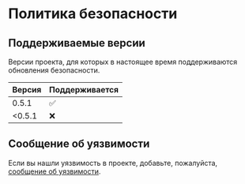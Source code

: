 # Политика безопасности

## Поддерживаемые версии

Версии проекта, для которых в настоящее время поддерживаются обновления безопасности.

| Версия | Поддерживается |
| ------- | ------------------ |
| 0.5.1 | :white_check_mark: |
| <0.5.1 | :x: |

## Сообщение об уязвимости

Если вы нашли уязвимость в проекте, добавьте, пожалуйста,
[сообщение об уязвимости](https://github.com/eugena/my_tourist/issues/new?assignees=&labels=&template=-----------------------.md&title=).
